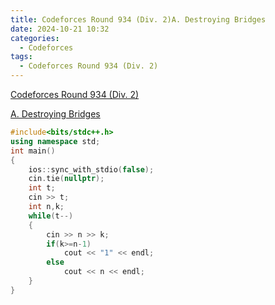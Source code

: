 ```yaml
---
title: Codeforces Round 934 (Div. 2)A. Destroying Bridges
date: 2024-10-21 10:32
categories:
  - Codeforces
tags:
  - Codeforces Round 934 (Div. 2)
---
```


[Codeforces Round 934 (Div. 2)](https://codeforces.com/contest/1944)

[A. Destroying Bridges](https://codeforces.com/contest/1944/problem/A)

```cpp
#include<bits/stdc++.h>
using namespace std;
int main()
{
    ios::sync_with_stdio(false);
    cin.tie(nullptr);
    int t;
    cin >> t;
    int n,k;
    while(t--)
    {
        cin >> n >> k;
        if(k>=n-1)
            cout << "1" << endl;
        else
            cout << n << endl;
    }
}
```
